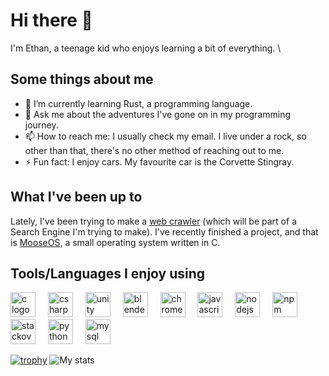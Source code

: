 # Hi there 👋

I'm Ethan, a teenage kid who enjoys learning a bit of everything. \

## Some things about me

- 🌱 I’m currently learning Rust, a programming language.
- 💬 Ask me about the adventures I've gone on in my programming journey.
- 📫 How to reach me: I usually check my email. I live under a rock, so other than that, there's no other method of reaching out to me.
- ⚡ Fun fact: I enjoy cars. My favourite car is the Corvette Stingray.

## What I've been up to

Lately, I've been trying to make a [web crawler](https://github.com/frogtheastronaut/hey-search) (which will be part of a Search Engine I'm trying to make). I've recently finished a project, and that is [MooseOS](https://github.com/frogtheastronaut/moose-os), a small operating system written in C.

## Tools/Languages I enjoy using

<div align="left">
  <img src="https://skillicons.dev/icons?i=c" height="40" alt="c logo"  />
  <img width="12" />
  <img src="https://skillicons.dev/icons?i=cs" height="40" alt="csharp logo"  />
  <img width="12" />
  <img src="https://skillicons.dev/icons?i=unity" height="40" alt="unity logo"  />
  <img width="12" />
  <img src="https://skillicons.dev/icons?i=blender" height="40" alt="blender logo"  />
  <img width="12" />
  <img src="https://cdn.jsdelivr.net/gh/devicons/devicon/icons/chrome/chrome-original.svg" height="40" alt="chrome logo"  />
  <img width="12" />
  <img src="https://skillicons.dev/icons?i=js" height="40" alt="javascript logo"  />
  <img width="12" />
  <img src="https://skillicons.dev/icons?i=nodejs" height="40" alt="nodejs logo"  />
  <img width="12" />
  <img src="https://cdn.jsdelivr.net/gh/devicons/devicon/icons/npm/npm-original-wordmark.svg" height="40" alt="npm logo"  />
  <img width="12" />
  <img src="https://skillicons.dev/icons?i=stackoverflow" height="40" alt="stackoverflow logo"  />
  <img width="12" />
  <img src="https://skillicons.dev/icons?i=py" height="40" alt="python logo"  />
  <img width="12" />
  <img src="https://skillicons.dev/icons?i=mysql" height="40" alt="mysql logo"  />
</div>

[![trophy](https://github-profile-trophy.vercel.app/?username=frogtheastronaut&column=10&theme=onedark)](https://github.com/ryo-ma/github-profile-trophy)
![My stats](https://github-readme-stats.vercel.app/api?username=frogtheastronaut&show_icons=true&theme=onedark)
